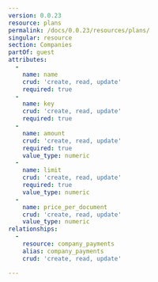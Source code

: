 ```yaml
---
version: 0.0.23
resource: plans
permalink: /docs/0.0.23/resources/plans/
singular: resource
section: Companies
partOf: guest
attributes:
  -
    name: name
    crud: 'create, read, update'
    required: true
  -
    name: key
    crud: 'create, read, update'
    required: true
  -
    name: amount
    crud: 'create, read, update'
    required: true
    value_type: numeric
  -
    name: limit
    crud: 'create, read, update'
    required: true
    value_type: numeric
  -
    name: price_per_document
    crud: 'create, read, update'
    value_type: numeric
relationships:
  -
    resource: company_payments
    alias: company_payments
    crud: 'create, read, update'

---
```

